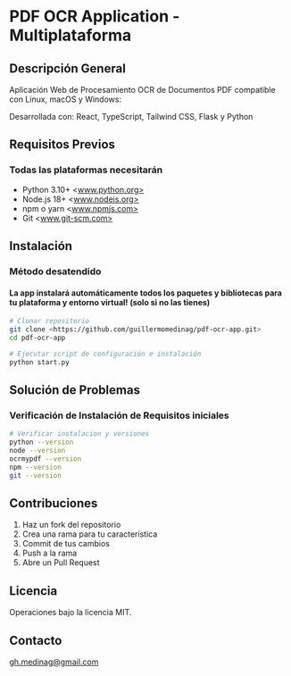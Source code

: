# PDF OCR Application - Multiplataforma

## Descripción General

Aplicación Web de Procesamiento OCR de Documentos PDF compatible con Linux, macOS y Windows:

Desarrollada con:
React, TypeScript, Tailwind CSS, Flask y Python

## Requisitos Previos

### Todas las plataformas necesitarán

- Python 3.10+ <www.python.org>
- Node.js 18+ <www.nodejs.org>
- npm o yarn <www.npmjs.com>
- Git <www.git-scm.com>

## Instalación

### Método desatendido

#### La app instalará automáticamente todos los paquetes y bibliotecas para tu plataforma y entorno virtual! (solo si no las tienes)

```bash / powershell
# Clonar repositorio
git clone <https://github.com/guillermomedinag/pdf-ocr-app.git>
cd pdf-ocr-app

# Ejecutar script de configuración e instalación
python start.py
```

## Solución de Problemas

### Verificación de Instalación de Requisitos iniciales

```bash
# Verificar instalacion y versiones
python --version
node --version
ocrmypdf --version
npm --version
git --version
```

## Contribuciones

1. Haz un fork del repositorio
2. Crea una rama para tu característica
3. Commit de tus cambios
4. Push a la rama
5. Abre un Pull Request

## Licencia

Operaciones bajo la licencia MIT.

## Contacto

<gh.medinag@gmail.com>
